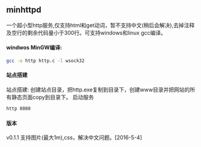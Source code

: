 ## minhttpd

一个超小型http服务,仅支持html和get动词，暂不支持中文(稍后会解决),去掉注释及空行的剩余代码量小于300行。可支持windows和linux gcc编译。

#### windwos MinGW编译:
``` bash
gcc -o http http.c -l wsock32
```

#### 站点搭建
站点搭建:
创建站点目录，把http.exe复制到目录下，创建www目录并把网站的所有静态页面copy到目录下。
启动服务
``` bash
http 8080
```

#### 版本
v0.1.1 支持图片(最大1m),css，解决中文问题。[2016-5-4]
